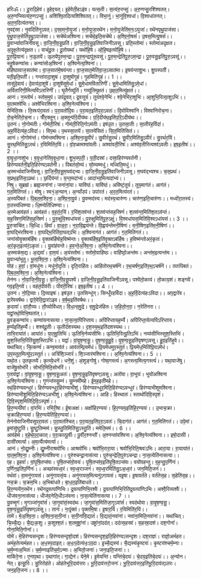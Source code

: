 

  
हरिःॐ।। दू॒रादि॒हेव॑। इ॒हेव॒यत्। इ॒हेवेती॒हऽइ॑व। यत्स॒ती। स॒त्य॑रु॒रप्सुः॑। अ॒रु॒णप्सु॒रशि॑श्वतत्। अ॒रु॒णप्स्वित्य॑रु॒णऽप्सुः॑। अशि॑श्वि॒तदित्यशि॑श्वितत्।। विभा॒नुं। भा॒नुंवि॒श्वधा॑। वि॒श्वधा॑तनत्। अ॒त॒न॒दित्य॑तनत्।।  
नृ॒वद्द॑स्रा। नृ॒वदिति॑नृ॒ऽवत्। द॒स्रा॒म॒नो॒युजा॑। म॒नो॒युजा॒रथे॑न। म॒नो॒युजेति॑म॒नः॒ऽयुजा॑। रथे॑नपृथु॒पाज॑सा। पृ॒थु॒पाज॒सेति॑पृ॒थु॒ऽपाज॑सा।। सचे॑थेअश्विना। सचे॑थे॒इति॒सचे॑थे। अ॒श्वि॒नो॒षसं॑। उ॒षस॒मित्यु॒षसं॑।।  
यु॒वाभ्यां॑वाजिनीवसू। वा॒जि॒नी॒व॒सू॒प्रति॑। वा॒जि॒नी॒व॒सू॒इति॑वाजिनीऽवसू। प्रति॒स्तोमाः॑। स्तोमा॑अदृक्षत। अ॒दृ॒क्ष॒तेत्य॑दृक्षत।। वाचं॑दू॒तः। दू॒तोयथा॑। यथो॑हि॒षे। ओ॒हि॒षइत्यो॑हि॒षे।।  
पु॒रु॒प्रि॒यानः॑। न॒ऊ॒तये॑। ऊ॒तये॑पुरुम॒न्द्रा। पु॒रु॒म॒न्द्रापु॑रू॒वसू॑। पु॒रु॒म॒न्द्रेति॑पु॒रु॒ऽम॒न्द्रा। पु॒रु॒वसू॒इति॑पु॒रु॒ऽवसू॑।। स्तु॒षेकण्वा॑सः। कण्वा॑सोअ॒श्विना॑। अ॒श्विनेत्य॒श्विना॑।।  
मंहि॑ष्ठावाज॒सात॑मा। वा॒ज॒सात॑मे॒षय॑न्ता। वा॒ज॒सात॒मेति॑वा॒ज॒ऽसात॑मा। इ॒षय॑न्ताशु॒भः। शु॒पस्पती॑। पती॒इति॒पती॑।। गन्ता॑रादा॒शुषः॑। दा॒शुषो॑गृ॒हं। गृ॒हमिति॑गृ॒हं।। 1 ।।  
तासु॑दे॒वाय॑। दे॒वाय॑दा॒शुषे॑। दा॒शुषे॑सुमे॒धां। सु॒मे॒धामवि॑तारिणीं। सु॒मे॒धामिति॑सु॒ऽमे॒धां। अवि॑तारिणी॒मित्यवि॑ऽतारिणीं।। घृ॒तैर्गव्यू॑तिं। गव्यू॑तिमुक्षतं। उ॒क्ष॒त॒मित्यु॑क्षतं।।  
आनः॑। न॒स्तोमं॑। स्तोम॒मुप॑। उप॑द्र॒वत्। द्र॒वत्तूयं॑। तूयं॑श्ये॒नेभिः॑। श्ये॒नेभि॑रा॒शुभिः॑। आ॒शुभि॒रित्या॒शुऽभिः॑।। या॒तमश्वे॑भिः। अश्वे॑भिरश्विना। अ॒श्वि॒नेत्य॑श्विना।।  
येभि॑ति॒स्रः। ति॒स्रःप॑रा॒वतः॑। प॒रा॒वतो॑दि॒वः। प॒रा॒वत॒इति॑प॒रा॒ऽवतः॑। दि॒वोविश्वा॑नि। विश्वा॑निरोच॒ना। रो॒च॒नेति॑रो॒च॒ना।। त्रीँर॒क्तून्। अ॒क्तून्प॑रि॒दीय॑थः। प॒रि॒दीय॑थ॒इति॑प॒रि॒ऽदीय॑थः।।  
उ॒तनः॑। नो॒गोम॑तीः। गोम॑ती॒रिषः॑। गोम॑ती॒रिति॒गोऽम॑तीः। इष॑उ॒त। उ॒तसा॒तीः। सा॒तीर॑ह॒र्विदा॑। अ॒ह॒र्विदेत्य॑हः॒ऽविदा॑।। विप॒थः। प॒थस्सा॒तये॑। सा॒तये॑सितं। सि॒त॒मिति॑सितं।।  
आनः॑। नो॒गोम॑न्तं। गोम॑न्तमश्विना। अ॒श्वि॒ना॒सु॒वीरं॑। सु॒वीरं॑सु॒रथं॑। सु॒वीर॒मिति॑सु॒ऽवीरं॑। सु॒रथं॑र॒यिं। सु॒रथ॒मिति॑सु॒ऽरथं॑। र॒यिमिति॑र॒यिं।। वो॒ह्ळामश्वा॑वतीः। अश्वा॑वती॒रिषः॑। अश्व॑व॒तीरित्यश्व॑ऽवतीः। इष॒इतीषः॑।। 2 ।।  
वा॒वृ॒धा॒नाशु॑भः। व॒वृ॒धा॒नेति॑व॒वृ॒धा॒ना। शु॒भ॒स्प॒ती॒। प॒ती॒दस्रा॑। दस्रा॒हिर॑ण्यवर्तनी। हिर॑ण्यवर्तनी॒इति॒हिर॑ण्यऽवर्तनी।। पिबतं॑सो॒म्यं। सो॒म्यम्मधु॑। मध्विति॒मधु॑।।  
अ॒स्मभ्यं॑वाजिनीवसू। वा॒जि॒नी॒व॒सू॒म॒घव॑द्भ्यः। वा॒जि॒नी॒व॒सू॒इति॑वाजिनीऽवसू। म॒घव॑द्भ्यश्च। च॒स॒प्रथः॑। स॒प्रथ॒इति॑स॒ऽप्रथः॑।। छ॒र्दिय॑न्तं। य॒न्त॒मदा॑भ्यं। आदा॑भ्य॒मित्यदा॑भ्यं।।  
निषु। सुब्रह्म॑। ब्रह्म॒जना॑नां। जना॑नां॒या। यावि॑ष्ठं। यावि॑ष्ठं। अवि॑ष्टं॒तूयं॑। तूय॒माग॑तं। आग॑तं। ग॒त॒मिति॑गतं।। मोषु। स्व१॒॑अ॒न्यान्। अ॒न्याँउप॑। उपा॑रतं। अ॒र॒त॒मित्य॑रतं।।  
अ॒स्यपि॑बतं। पि॒ब॒त॒म॒श्वि॒ना॒। अ॒श्वि॒ना॒यु॒वं। यु॒वम्मद॑स्य। मद॑स्य॒चारु॑णः। चारु॑ण॒इति॒चारु॑णः।। मध्वो॑रा॒तस्य॑। रा॒तस्य॑धिष्ण्या। धि॒ष्ण्येति॑धिष्ण्या।।  
अ॒स्मेआव॑हतं। आव॑हतं। व॒ह॒तं॒र॒यिं। र॒यिंश॒तव॑न्तं। श॒तव॑न्तंसह॒स्रिणं॑। श॒तव॑न्त॒मिति॑श॒तऽव॑न्तं। स॒ह॒स्रिण॒मिति॑स॒ह॒स्रिणं॑।। पु॒रु॒क्षुंवि॒श्वधा॑यसं। पु॒रु॒क्षुमिति॑पु॒रु॒ऽक्षुं। वि॒श्वधा॑यस॒मिति॑वि॒श्वऽधा॑यसं।। 3 ।।  
पु॒रु॒त्राचि॑त्। चि॒ध्दि। हिवां॑। वा॒न्न॒रा॒। न॒रा॒वि॒ह्वय॑न्ते। वि॒ह्वय॑न्तेमनी॒षिणः॑। म॒नी॒षिण॒इति॑म॒नी॒षिणः॑।। वा॒घद्भि॑रश्विना। वा॒घद्भि॒रिति॑वा॒घत्ऽभिः॑। अ॒श्विनाग॑तं। आग॑तं। ग॒त॒मिति॑गतं।।  
जना॑सोवृ॒क्तब॑र्हिषः। वृ॒क्तब॑र्हिषोह॒विष्म॑न्तः। वृ॒क्तब॑र्हिष॒इति॑वृ॒क्तऽब॑र्हिषः। ह॒विष्म॑न्तोअरं॒कृतः॑। अ॒रं॒कृत॒इत्य॑रं॒ऽकृतः॑।। यु॒वांह॑वन्ते। ह॒व॒न्ते॒अ॒श्वि॒ना॒। अ॒श्वि॒नेत्य॑श्विना।।  
अ॒स्माक॑म॒द्य। अ॒द्यवां॑। वा॒म॒यं। अ॒यंस्तोमः॑। स्तोमो॒वाहि॑ष्ठः। वाहि॑ष्ठो॒अन्त॑मः। अन्त॑म॒इत्यन्त॑मः।। यु॒वाभ्यां॑भूतु। भू॒त्व॒श्वि॒ना॒। अ॒श्वि॒नेत्य॑श्विना।।  
योह॑। ह॒वां॒। वां॒मधु॑नः। मधु॑नो॒दृतिः॑। दृति॒राहि॑तः। आहि॑तोरथ॒चर्ष॑णॆ। र॒थ॒चर्ष॑ण॒इति॑र॒थ॒ऽचर्ष॑णॆ।। ततः॑पिबतं। पि॒ब॒त॒म॒श्वि॒ना॒। अ॒श्वि॒नेत्य॑श्विना।।  
तेन॑नः। नो॒वा॒जि॒नी॒व॒सू॒। वा॒जि॒नी॒व॒सू॒पश्वे॑। वा॒जि॒नी॒व॒सू॒इति॑वाजिनीऽवसू। पश्वे॑तो॒काय॑। तो॒काय॒शं। शङ्गवे॑। गव॒इति॒गवे॑।। वह॑तं॒पीव॑रीः। पीव॑री॒रिषः॑। इष॒इतीषः॑।। 4 ।।  
उ॒तनः॑। नो॒दि॒व्याः। दि॒व्याइषः॑। इष॑उ॒त। उ॒तसिन्धू॑न्। सिन्धूँ॑रहर्विदा। अ॒ह॒र्वि॒देत्य॑हःऽविदा।। अप॒द्वारे॑व। द्वारे॑ववर्षथः। द्वारे॒वेति॒द्वारा॑ऽइव। व॒र्ष॒थ॒इति॑वर्षथः।।  
क॒दावां॑। वां॒तौ॒ग्र्यः। तौ॒ग्र्योवि॑धत्। वि॒ध॒त्स॒मु॒द्रे। स॒मु॒द्रेज॑हितः। ज॒हि॒तो॒न॒रा॒। न॒रेति॑नरा।। यद्वां॒रथो॒विभि॒ष्पता॑त्।।  
यु॒वङ्कण्वा॑य। कण्वा॑यनासत्या। ना॒स॒त्या॒पि॑रिप्ताय। अपि॑रिप्तायह॒र्म्ये। अपि॑रिप्ता॒येत्यपि॑ऽरिप्ताय। ह॒र्म्यइति॑ह॒र्म्ये।। शश्व॑दू॒तीः। ऊ॒तीर्द॑शस्यथः। द॒श॒स्य॒थ॒इति॑दशस्यथः।।  
ताभि॒राया॑तं। आया॑तं। या॒त॒मू॒तिभिः॑। ऊ॒तिभि॒र्नव्य॑सीभिः। ऊ॒तिभि॒रित्यू॒तिऽभिः॑। नव्य॑सीभिस्सुश॒स्तिभिः॑। सु॒श॒स्तिभि॒रिति॑सु॒श॒स्तिऽभिः॑।। यद्वां॑। वां॒वृ॒ष॒ण्व॒सू॒। वृ॒ष॒ण्व॒सू॒हु॒वे॒। वृ॒ष॒ण्व॒सू॒इति॑वृषण्ऽवसू। हु॒व॒इति॑हुवे।।  
यथा॑चित्। चि॒त्कण्वं॑। कण्व॒माव॑तं। आव॑तम्प्रि॒यमे॑धं। प्रि॒यमे॑धमुप॒स्तुतं॑। प्रि॒यमे॑ध॒मिति॑प्रि॒यऽमे॑धं। उ॒प॒स्तुत॒मित्यु॑प॒ऽस्तुतं॑।। अत्रिं॑शि॒ञ्जारं॑। शि॒ञ्जार॑मश्विना।। अ॒श्वि॒नेत्य॑श्विना।। 5 ।।  
यथो॒त। उ॒तकृत्व्ये॑। कृत्व्ये॒धने॑। धनें॒शुं। अं॒शुङ्गोषु॑। गोष्व॒गस्त्यं॑। अ॒गस्त्य॒मित्य॒गस्त्यं॑।। यथा॒वाजे॑षु। वाजे॑षु॒सोभ॑रिं। सोभ॑रि॒मिति॒सोभ॑रिं।।  
ए॒ताव॑द्वां। वां॒वृ॒ष॒ण्व॒सू॒। वृ॒ष॒ण्व॒सू॒अतः॑। वृ॒ष॒ण्व॒सू॒इति॑वृषण्ऽवसू। अतो॑वा। वा॒भूयः॑। भूयो॑अश्विना अ॒श्वि॒नेत्य॑श्विना।। गृ॒णन्त॑स्सु॒म्नं। सु॒म्नमी॑महे। ई॒म॒ह॒इती॑महे।।  
रथं॒हिर॑ण्यवन्धुरं। हिर॑ण्यवन्धुरं॒हिर॑ण्याभीशुं। हिर॑ण्यवन्धुर॒मिति॒हिर॑ण्यऽवन्धुरं। हिर॑ण्याभीशुमश्विना। हिर॑ण्याभीशु॒मिति॒हिर॑ण्यऽअभीशुं। अ॒श्वि॒नेत्य॑श्विना।। आहि। हिस्थातः॑। स्ताथो॑दिवि॒स्पृशं॑। दि॒वि॒स्पृश॒मिति॑दि॒वि॒ऽस्पृशं॑।।  
हि॒र॒ण्ययी॑वां। वां॒रभिः॑। रभि॑री॒षा। ई॒षाअक्षः॑। अक्षो॑हिर॒ण्ययः॑। हि॒र॒ण्यय॒इति॑हि॒र॒ण्ययः॑।। उ॒भाच॒क्रा। च॒क्राहि॑र॒ण्यया॑। हि॒र॒ण्ययेति॑हि॒र॒ण्यया॑।।  
तेन॑नोवाजिनीवसूपरा॒वतः॑। प॒रा॒वत॑श्चित्। प॒रा॒वत॒इति॑प॒रा॒ऽवतः॑। चि॒दाग॑तं। आग॑तं। ग॒त॒मिति॑गतं।। उपे॒मां। इ॒मांसु॑ष्टु॒तिं। सु॒ष्टु॒तिम्मम॑। सु॒स्तु॒तिमिति॑सु॒ऽस्तु॒तिं। ममेति॒मम॑।। 6 ।।  
आव॑हेथे। व॒हे॒थे॒प॒रा॒कात्। प॒रा॒कात्पू॒र्वीः। पू॒र्वीर॒श्नन्तौ॑। अ॒श्नन्ता॑वश्विना। अ॒श्वि॒नेत्य॑श्विना।। इषो॒दासीः॑। दासी॑रमर्त्या। अ॒म॒र्त्येत्य॑मर्त्या।।  
आनः॑। नो॒द्यु॒म्नीः। द्यु॒म्नीराश्रवो॑भिः। आश्रवो॑भिः। श्रवो॑भि॒रारा॒या। श्रवो॑भि॒रिति॒श्रवः॑ऽभिः। आरा॒या। रा॒याया॑तं। या॒त॒म॒श्वि॒ना॒। अ॒श्वि॒नेत्य॑श्विना।। पुरु॑श्चन्द्रा॒नास॑त्या। पुरु॑च॒न्द्रेति॒पुरु॑ऽचन्द्रा। ना॒स॒त्येति॑नासत्या।।  
एह। इ॒हवां॑। वां॒पृ॒षि॒तप्स॑वः। पृ॒षि॒तप्स॑वो॒वयः॑। पृ॒षि॒तप्स॑व॒इति॑पृ॒षि॒तऽप्स॑वः। वयो॑वहन्तु। व॒ह॒न्तु॒प॒र्णिनः॑। प॒र्णिन॒इति॑प॒र्णिनः॑।। अच्छा॑स्वध्व॒रं। स्व॒ध्व॒रञ्जनं॑। स्व॒ध्व॒रमिति॑सु॒ऽअ॒ध्व॒रं। जन॒मिति॒जनं॑।।  
रथं॑वां। वा॒मनु॑गायसं। अनु॑गायसं॒यः। अनु॑गायस॒मित्यनु॑ऽगायसं। यइ॒षा। इ॒षावर्त॑ते। वर्त॑तेस॒ह। स॒हेति॑स॒ह।। नच॒क्रं। च॒क्रम॒भि। अ॒भिबा॑धते। बा॒ध॒त॒इति॑बाधते।।  
हि॒र॒ण्यये॑न॒रथे॑न। रथे॑नद्र॒वत्पा॑णिभिः। द्र॒वत्पा॑णिभि॒रश्वैः॑। द्र॒वत्पा॑णिभि॒रिति॑द्र॒वत्पा॑णिऽभिः। अश्वै॒रित्यश्वैः॑।। धीज॑वना॒नास॑त्या। धीज॑व॒नेति॒धीऽज॑वना। ना॒स॒त्येति॑नासत्या।। 7 ।।  
यु॒वम्मृ॒गं। मृ॒गञ्जा॑गृ॒वांसं॑। जा॒गृ॒वांसं॒स्वद॑थः। जा॒गृ॒वांस॒मिति॑जा॒गृ॒ऽवांसं॑। स्वद॑थोवा। वा॒वृ॒ष॒ण्व॒सू॒। वृ॒ष॒ण्व॒सू॒इति॑वृषण्ऽवसू।। तानः॑। नः॒पृं॒क्तं। पृ॒क्तमि॒षा। इ॒षार॒यिं। र॒यिमिति॑र॒यिं।।  
तामे॑। मे॒अ॒श्वि॒ना॒। अ॒श्वि॒ना॒स॒नी॒नां। स॒नी॒नांवि॒द्यातं॑। वि॒द्यातं॒नवा॑नां। नवा॑ना॒मिति॒नवा॑नां।। यथा॑चित्। चि॒च्चै॒द्यः। चै॒द्यःक॒शुः। क॒शुश्श॒तं। श॒तमुष्ट्रा॑नां। उष्ट्रा॑नां॒दद॑त्। दद॑त्स॒हस्रा॑। स॒हस्रा॒दश॑। दश॒गोनां॑। गोना॒मिति॒गोनां॑।।  
योमे॑। मे॒हिर॑ण्यसन्दृशः। हिर॑ण्यसन्दृशो॒दश॑। हिर॑ण्यसन्दृश॒इति॒हिर॑ण्यऽसन्दृशः। दश॒राज्ञः॑। राज्ञो॒अमं॑हत। अमं॑ह॒तेत्यमं॑हत।। अ॒ध॒स्प॒दाइत्। अ॒धः॒प॒देत्य॑धः॒ऽप॒दा। इ॒च्चै॒द्यस्य॑। चै॒द्यस्य॑कृ॒ष्टयः॑। कृ॒ष्टय॑श्चर्म॒म्नाः। च॒र्म॒म्नाअ॒भितः॑। च॒र्म॒म्नाइति॑च॒र्म॒ऽन्माः। अ॒भितो॒जनाः॑। जना॒इति॒जनाः॑।।  
माकि॑रे॒ना। ए॒नाप॒था। प॒थागा॑त्। गा॒द्येन॑। येने॒मे। इ॒मेयन्ति॑। यन्ति॑चे॒दयः॑। चे॒दय॒इति॑चे॒दयः॑।। अ॒न्योन। नेत्। इत्सू॒रिः। सू॒रिरोह॑ते। ओह॑तेभूरि॒दाव॑त्तरः। भू॒रि॒दाव॑त्तरो॒जनः॑। भू॒रि॒दाव॑त्तर॒इति॑भू॒रि॒दाव॑त्ऽतरः। जन॒इति॒जनः॑।। 8 ।।  
